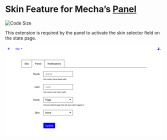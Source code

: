 Skin Feature for Mecha&rsquo;s [Panel](https://github.com/mecha-cms/x.panel)
============================================================================

![Code Size](https://img.shields.io/github/languages/code-size/mecha-cms/x.panel.skin?color=%23444&style=for-the-badge)

This extension is required by the panel to activate the skin selector field on the state page.

![Panel](index.png)